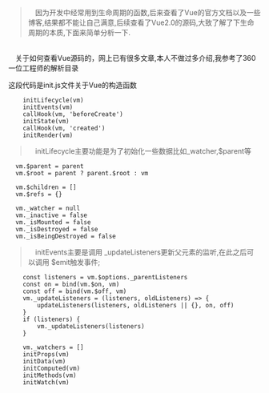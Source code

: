 > &emsp;因为开发中经常用到生命周期的函数,后来查看了Vue的官方文档以及一些博客,结果都不能让自己满意,后续查看了Vue2.0的源码,大致了解了下生命周期的本质,下面来简单分析一下.
<br>
&emsp;关于如何查看Vue源码的，网上已有很多文章,本人不做过多介绍,我参考了360一位工程师的解析目录



<p>这段代码是init.js文件关于Vue的构造函数</p>

```
    initLifecycle(vm)
    initEvents(vm)
    callHook(vm, 'beforeCreate')
    initState(vm)
    callHook(vm, 'created')
    initRender(vm)
```
> &emsp;initLifecycle主要功能是为了初始化一些数据比如_watcher,$parent等

```
  vm.$parent = parent
  vm.$root = parent ? parent.$root : vm

  vm.$children = []
  vm.$refs = {}

  vm._watcher = null
  vm._inactive = false
  vm._isMounted = false
  vm._isDestroyed = false
  vm._isBeingDestroyed = false
```
> &emsp;initEvents主要是调用 _updateListeners更新父元素的监听,在此之后可以调用
$emit触发事件;
```
    const listeners = vm.$options._parentListeners
    const on = bind(vm.$on, vm)
    const off = bind(vm.$off, vm)
    vm._updateListeners = (listeners, oldListeners) => {
        updateListeners(listeners, oldListeners || {}, on, off)
    }
    if (listeners) {
        vm._updateListeners(listeners)
    }
```

```
    vm._watchers = []
    initProps(vm)
    initData(vm)
    initComputed(vm)
    initMethods(vm)
    initWatch(vm)

```


